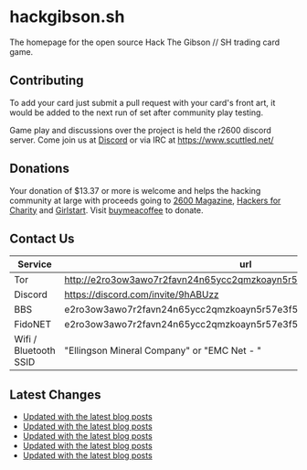 # hackgibson.sh
The homepage for the open source Hack The Gibson // SH trading card game.


## Contributing

To add your card just submit a pull request with your card's front art, it would be added to the next run of set after community play testing.

Game play and discussions over the project is held the r2600 discord server. Come join us at [Discord](https://discord.com/invite/9hABUzz) or via IRC at https://www.scuttled.net/


## Donations

Your donation of $13.37 or more is welcome and helps the hacking community at large with proceeds going to [2600 Magazine](https://2600.com/), [Hackers for Charity](https://hackersforcharity.org) and [Girlstart](https://girlstart.org).  Visit [buymeacoffee](https://www.buymeacoffee.com/hackgibson.sh) to donate.


## Contact Us

Service | url
-|-
Tor | http://e2ro3ow3awo7r2favn24n65ycc2qmzkoayn5r57e3f56nvjwdcgg32ad.onion
Discord | https://discord.com/invite/9hABUzz
BBS | e2ro3ow3awo7r2favn24n65ycc2qmzkoayn5r57e3f56nvjwdcgg32ad.onion:23
FidoNET | e2ro3ow3awo7r2favn24n65ycc2qmzkoayn5r57e3f56nvjwdcgg32ad.onion:24554
Wifi / Bluetooth SSID | "Ellingson Mineral Company" or "EMC Net - <fidonet address>"

## Latest Changes
<!-- BLOG-POST-LIST:START -->
- [Updated with the latest blog posts](https://github.com/DFW2600/hackgibson.sh/commit/37e09d0cc6bab3446bbb3f3f16aec7f45ee80a89)
- [Updated with the latest blog posts](https://github.com/DFW2600/hackgibson.sh/commit/431cdc6e6d58ad9b967e2255ee6c9cd0b5a15d82)
- [Updated with the latest blog posts](https://github.com/DFW2600/hackgibson.sh/commit/e229da82ead1814cca6a00b6b136c8f99c8e9602)
- [Updated with the latest blog posts](https://github.com/DFW2600/hackgibson.sh/commit/be634266d4fe5ab22f809972918168db2305ab6c)
- [Updated with the latest blog posts](https://github.com/DFW2600/hackgibson.sh/commit/5cc29f4f7f00f3517080973fb1711b167322e09a)
<!-- BLOG-POST-LIST:END -->

